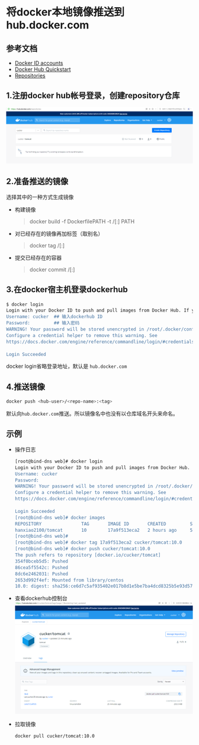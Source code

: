将docker本地镜像推送到hub.docker.com
==

## 参考文档
* [Docker ID accounts](https://docs.docker.com/docker-id/)
* [Docker Hub Quickstart](https://docs.docker.com/docker-hub/)
* [Repositories](https://docs.docker.com/docker-hub/repos/)

## 1.注册docker hub帐号登录，创建repository仓库
![](../image/dockerhub1.png)

## 2.准备推送的镜像
选择其中的一种方式生成镜像

* 构建镜像
    >docker build -f DockerfilePATH -t <hub-user>/<repo-name>[:<tag>] PATH

* 对已经存在的镜像再加标签（取别名）
    >docker tag <existing-image> <hub-user>/<repo-name>[:<tag>]
    
* 提交已经存在的容器
    >docker commit <existing-container> <hub-user>/<repo-name>[:<tag>]
    
## 3.在docker宿主机登录dockerhub
```bash
$ docker login
Login with your Docker ID to push and pull images from Docker Hub. If you don't have a Docker ID, head over to https://hub.docker.com to create one.
Username: cucker  ## 输入dockerhub ID
Password:         ## 输入密码
WARNING! Your password will be stored unencrypted in /root/.docker/config.json.
Configure a credential helper to remove this warning. See
https://docs.docker.com/engine/reference/commandline/login/#credentials-store

Login Succeeded
```
docker login省略登录地址，默认是 `hub.docker.com`

## 4.推送镜像
```bash
docker push <hub-user>/<repo-name>:<tag>
```
默认向`hub.docker.com`推送。所以镜像名中也没有以仓库域名开头来命名。

## 示例
* 操作日志
    ```bash
    [root@bind-dns web]# docker login
    Login with your Docker ID to push and pull images from Docker Hub. If you don't have a Docker ID, head over to https://hub.docker.com to create one.
    Username: cucker
    Password: 
    WARNING! Your password will be stored unencrypted in /root/.docker/config.json.
    Configure a credential helper to remove this warning. See
    https://docs.docker.com/engine/reference/commandline/login/#credentials-store
    
    Login Succeeded
    [root@bind-dns web]# docker images
    REPOSITORY               TAG       IMAGE ID       CREATED         SIZE
    hanxiao2100/tomcat       10        17a9f513eca2   2 hours ago     537MB
    [root@bind-dns web]#
    [root@bind-dns web]# docker tag 17a9f513eca2 cucker/tomcat:10.0
    [root@bind-dns web]# docker push cucker/tomcat:10.0
    The push refers to repository [docker.io/cucker/tomcat]
    354f0bceb5d5: Pushed 
    86cea5f5542c: Pushed 
    8dc6e2462031: Pushed 
    2653d992f4ef: Mounted from library/centos 
    10.0: digest: sha256:ce6d7c5af935402e017b8d1e5be7ba4dcd8325b5e93d5724e9b7bd0d5bc5dbd9 size: 1161
    ```

* 查看dockerhub控制台
    ![](../image/dockerhub2.png)
    
* 拉取镜像
    ```bash
    docker pull cucker/tomcat:10.0
    ```